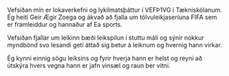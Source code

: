Vefsíðan mín er lokaverkefni og lykilmatsþáttur í VEFÞ1VG í Tækniskólanum. Ég heiti Geir Ægir Zoega og ákvað að fjalla um tölvuleikjaseríuna FIFA sem er framleiddur og hannaður af Ea sports. 

Vefsíðan fjallar um leikinn bæði leikspilun í stuttu máli og sýnir nokkur myndbönd svo lesandi geti áttað sig betur á leiknum og hvernig hann virkar. 

Ég kynni einnig sögu leiksins og fyrir hverja hann er helst og reyni að útskýra hvers vegna hann er jafn vinsæl og raun ber vitni. 

